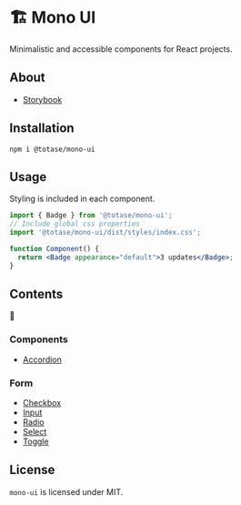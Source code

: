 # 🏗️ Mono UI

Minimalistic and accessible components for React projects.

## About

- [Storybook](https://totase.github.io/mono-ui/)

## Installation

```
npm i @totase/mono-ui
```

## Usage

Styling is included in each component.

```jsx
import { Badge } from '@totase/mono-ui';
// Include global css properties
import '@totase/mono-ui/dist/styles/index.css';

function Component() {
  return <Badge appearance="default">3 updates</Badge>;
}
```

## Contents

🚧

### Components

- [Accordion](./src/components/Accordion)

### Form

- [Checkbox](./src/components/Checkbox)
- [Input](./src/components/Input)
- [Radio](./src/components/Radio)
- [Select](./src/components/Select)
- [Toggle](./src/components/Toggle)

## License

`mono-ui` is licensed under MIT.

